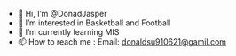 - 👋 Hi, I’m @DonadJasper
- 👀 I’m interested in Basketball and Football
- 🌱 I’m currently learning MIS 
- 📫 How to reach me : Email: donaldsu910621@gamil.com

<!---
DonadJasper/DonadJasper is a ✨ special ✨ repository because its `README.md` (this file) appears on your GitHub profile.
You can click the Preview link to take a look at your changes.
--->

